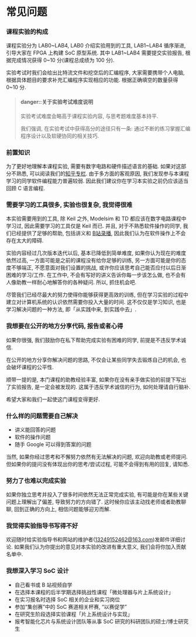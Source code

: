 # 常见问题

### 课程实验的构成

课程实验分为 LAB0~LAB4, LAB0 介绍实验用到的工具, LAB1~LAB4 循序渐进, 引导大家在 FPGA 上构建 SoC 原型系统.
其中 LAB1~LAB4 需要提交实验报告, 根据完成情况获得 0~10 分(课程总成绩为 100 分).

实验考试时我们会给出比特流文件和挖空后的汇编程序, 大家需要携带个人电脑, 根据具体题目的要求补充汇编程序实现相应的功能.
根据正确填空的数量获得 0~10 分.

> #### danger::关于实验考试难度说明
> 
> 实验考试难度会略高于课程实验内容, 与思考题难度基本持平.
> 
> 我们强调, 在实验考试中获得高分的途径只有一条: 通过不断的练习掌握汇编程序设计以及软硬协同的相关技巧.

### 前置知识

为了更好地理解本课程实验, 需要有数字电路和硬件描述语言的基础. 如果对这部分不熟悉, 可以阅读我们的[知乎专栏](https://www.zhihu.com/column/conquest-on-chip).
由于多方面的客观原因, 我们发现参与本课程学习的同学软件编程能力普遍较弱. 因此我们建议你在学习本实验之前仍应该适当回顾 C 语言编程.

### 需要学习的工具很多, 实验也很复杂, 我觉得很难

本实验需要用到的工具, 除 Keil 之外, Modelsim 和 TD 都应该在数字电路课程中学习过, 因此需要学习的工具仅是 Keil 而已.
并且, 对于不熟悉软件操作的同学, 我们已经提供了足够的帮助, 包括讲义和 [B站录播](https://www.bilibili.com/video/BV1Wf4y1W7gd?spm_id_from=333.999.0.0), 
因此我们认为在软件操作上不会存在太大的障碍.

实验内容经过几次版本迭代以后, 基本已降低到简单难度, 如果你认为现在的难度依然过高, 一方面可能是之前的课程没有给你足够的训练, 另一方面可能是你的态度不够端正, 不愿意面对我们设置的挑战, 或许你应该思考自己能否应付以后日渐困难的学习/工作. 在工作中, 不会有写好的讲义告诉你每一步该怎么做, 也不会有人像助教一样耐心地解答你的各种疑问. 所以, 抓住机会吧.

尽管我们已经尽最大的努力使得你能够获得更高效的训练, 但在学习实验的过程中建立对计算机系统的认识依然需要你投入大量的时间. 这不仅仅是学习知识, 也是学习解决问题的一种方法, 即「从实践中来, 到实践中去」. 

### 我想要在公开的地方分享代码, 报告或者心得

如果你很强, 我们鼓励你在私下帮助完成实验有困难的同学, 前提是不违反学术诚信.

在公开的地方分享你解决问题的思路, 不仅会让某些同学失去锻炼自己的机会, 也会破坏课程的公平性.

顺带一提的是, 本门课程的助教经验丰富, 如果你在没有亲手做实验的前提下写出了实验报告, 是一定会被发现的. 这属于违反学术诚信的行为, 如何处理请自行脑补.

希望大家和我们一起使这门课程变得更好.

### 什么样的问题需要自己解决

- 讲义能回答的问题
- 软件的操作问题
- 随手 Google 可以得到答案的问题

当然, 如果你经过思考和不懈努力依然有无法解决的问题, 欢迎向助教或老师提问. 但如果你的提问没有体现出你的思考/尝试过程, 可能不会得到有用的回复, 请知悉.

### 努力了也难以完成实验

如果你独立思考并投入了很多时间依然无法正常完成实验, 有可能是你在某些关键问题上理解出了偏差, 导致努力的方向错了. 这时候你应该主动找老师或者助教聊聊, 回到正确的方向上, 相信问题能够迎刃而解.

### 我觉得实验指导书写得不好

欢迎随时给实验指导书和网站的维护者(13249152462@163.com)发邮件详细讨论. 如果我们认为你提出的意见对本实验的改进有重大意义, 我们会将你加入贡献名单中.

### 我想深入学习 SoC 设计

- 自己看书或 B 站视频自学
- 在选择本课程的后半学期选择挑战性课程「微处理器与片上系统设计」
- 在实习报名时选择 SoC 相关的企业和实习岗位
- 参加“集创赛”中的 SoC 赛道相关杯赛, “以赛促学”
- 在研究生阶段选择实验课程「片上系统设计与实现」
- 报考智能化芯片与系统设计团队等从事 SoC 研究的科研团队的硕士/博士研究生